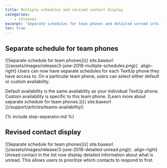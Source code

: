 ```yaml
---
title: Multiple schedules and revised contact display
categories:
    - releases
excerpt: "Separate schedules for team phones and detailed unread info for contacts"
toc: true
---
```


## Separate schedule for team phones

![Separate schedule for team phones]({{ site.baseurl }}/assets/images/release/3-june-2018-multiple-schedules.png){: .align-right} Users can now have separate schedules for each TextUp phone they have access to. On a particular team phone, users can select either default or custom availability.

Default availability is the same availability as your individual TextUp phone. Custom availability is specific to this team phone. [Learn more about separate schedule for team phones.]({{ site.baseurl }}/support/articles/teams-availability/)

{% include step-separator.md %}

## Revised contact display

![Separate schedule for team phones]({{ site.baseurl }}/assets/images/release/3-june-2018-detailed-unread.png){: .align-right} Unread contact in the list now display detailed information about what is unread. This allows users to prioritize which contacts to respond to first.
